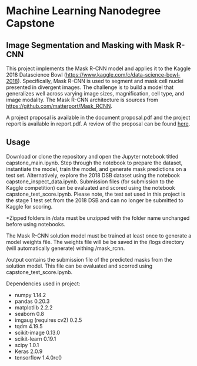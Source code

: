 # Machine Learning Nanodegree Capstone

## Image Segmentation and Masking with Mask R-CNN

This project implements the Mask R-CNN model and applies it to the Kaggle 2018 Datascience Bowl (https://www.kaggle.com/c/data-science-bowl-2018). Specifically, Mask R-CNN is used to segment and mask cell nuclei presented in divergent images. The challenge is to build a model that generalizes well across varying image sizes, magnification, cell type, and image modality. The Mask R-CNN architecture is sources from https://github.com/matterport/Mask_RCNN.

A project proposal is available in the document proposal.pdf and the project report is available in report.pdf. A review of the proposal can be found [here](http://api.getblueshift.com/track?uid=355c927b-7731-47fb-b93f-a76ccb3a9790&mid=0e4ac96d-3463-42e7-89e4-3e808fc47c32&eid=6f154690-7543-4582-9be7-e397af208dbd&txnid=23d2384c-5801-44ee-a94a-8903c49b6402&a=click&redir=https%3A%2F%2Freview.udacity.com%2F%3Futm_medium%3Demail%26utm_campaign%3Dret_000_auto_ndxxx_submission-reviewed%26utm_source%3Dblueshift%26utm_content%3Dreviewsapp-submission-reviewed%23%21%2Freviews%2F1072206).

## Usage

Download or clone the repository and open the Jupyter notebook titled capstone_main.ipynb. Step through the notebook to prepare the dataset, instantiate the model, train the model, and generate mask predictions on a test set. Alternatively, explore the 2018 DSB dataset using the notebook capstone_inspect_data.ipynb. Submission files (for submission to the Kaggle competition) can be evaluated and scored using the notebook capstone_test_score.ipynb. Please note, the test set used in this project is the stage 1 test set from the 2018 DSB and can no longer be submitted to Kaggle for scoring.

*Zipped folders in /data must be unzipped with the folder name unchanged before using notebooks.

The Mask R-CNN solution model must be trained at least once to generate a model weights file. The weights file will be be saved in the /logs directory (will automatically generate) withing /mask_rcnn.

/output contains the submission file of the predicted masks from the solution model. This file can be evaluated and scorred using capstone_test_score.ipynb.

Dependencies used in project:
- numpy			1.14.2
- pandas        	0.20.3
- matplotlib    	2.2.2
- seaborn       	0.8
- imgaug (requires cv2)	0.2.5
- tqdm          	4.19.5
- scikit-image  	0.13.0
- scikit-learn  	0.19.1
- scipy         	1.0.1
- Keras         	2.0.9
- tensorflow    	1.4.0rc0
